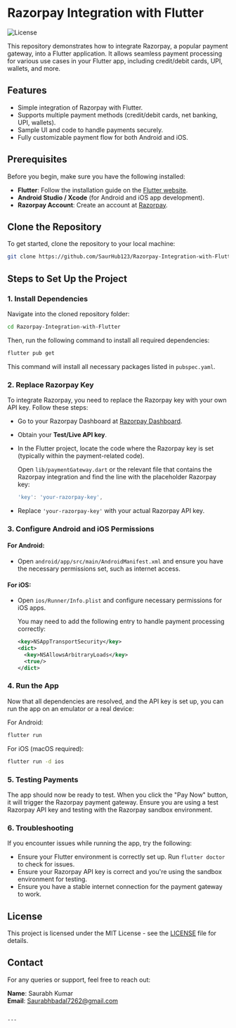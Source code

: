 # Razorpay Integration with Flutter

![License](https://img.shields.io/badge/License-MIT-blue.svg)

This repository demonstrates how to integrate Razorpay, a popular payment gateway, into a Flutter application. It allows seamless payment processing for various use cases in your Flutter app, including credit/debit cards, UPI, wallets, and more.

## Features
- Simple integration of Razorpay with Flutter.
- Supports multiple payment methods (credit/debit cards, net banking, UPI, wallets).
- Sample UI and code to handle payments securely.
- Fully customizable payment flow for both Android and iOS.

## Prerequisites
Before you begin, make sure you have the following installed:
- **Flutter**: Follow the installation guide on the [Flutter website](https://flutter.dev/docs/get-started/install).
- **Android Studio / Xcode** (for Android and iOS app development).
- **Razorpay Account**: Create an account at [Razorpay](https://razorpay.com/).

## Clone the Repository

To get started, clone the repository to your local machine:

```bash
git clone https://github.com/SaurHub123/Razorpay-Integration-with-Flutter.git
```

## Steps to Set Up the Project

### 1. Install Dependencies

Navigate into the cloned repository folder:

```bash
cd Razorpay-Integration-with-Flutter
```

Then, run the following command to install all required dependencies:

```bash
flutter pub get
```

This command will install all necessary packages listed in `pubspec.yaml`.

### 2. Replace Razorpay Key

To integrate Razorpay, you need to replace the Razorpay key with your own API key. Follow these steps:

- Go to your Razorpay Dashboard at [Razorpay Dashboard](https://dashboard.razorpay.com/).
- Obtain your **Test/Live API key**.
- In the Flutter project, locate the code where the Razorpay key is set (typically within the payment-related code).
  
  Open `lib/paymentGateway.dart` or the relevant file that contains the Razorpay integration and find the line with the placeholder Razorpay key:
  
  ```dart
  'key': 'your-razorpay-key',
  ```

- Replace `'your-razorpay-key'` with your actual Razorpay API key.

### 3. Configure Android and iOS Permissions

#### For Android:
- Open `android/app/src/main/AndroidManifest.xml` and ensure you have the necessary permissions set, such as internet access.
  
#### For iOS:
- Open `ios/Runner/Info.plist` and configure necessary permissions for iOS apps.
  
  You may need to add the following entry to handle payment processing correctly:

  ```xml
  <key>NSAppTransportSecurity</key>
  <dict>
    <key>NSAllowsArbitraryLoads</key>
    <true/>
  </dict>
  ```

### 4. Run the App

Now that all dependencies are resolved, and the API key is set up, you can run the app on an emulator or a real device:

For Android:

```bash
flutter run
```

For iOS (macOS required):

```bash
flutter run -d ios
```

### 5. Testing Payments

The app should now be ready to test. When you click the "Pay Now" button, it will trigger the Razorpay payment gateway. Ensure you are using a test Razorpay API key and testing with the Razorpay sandbox environment.

### 6. Troubleshooting

If you encounter issues while running the app, try the following:
- Ensure your Flutter environment is correctly set up. Run `flutter doctor` to check for issues.
- Ensure your Razorpay API key is correct and you're using the sandbox environment for testing.
- Ensure you have a stable internet connection for the payment gateway to work.

## License

This project is licensed under the MIT License - see the [LICENSE](LICENSE) file for details.

## Contact

For any queries or support, feel free to reach out:

**Name**: Saurabh Kumar  
**Email**: [Saurabhbadal7262@gmail.com](mailto:Saurabhbadal7262@gmail.com)
```

---
